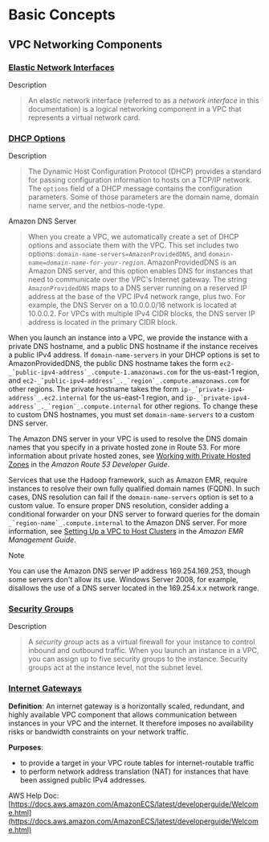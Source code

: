 
# Basic Concepts

## VPC Networking Components
### [Elastic Network Interfaces](https://docs.aws.amazon.com/AWSEC2/latest/UserGuide/using-eni.html)
Description
>An elastic network interface (referred to as a  _network interface_  in this documentation) is a logical networking component in a VPC that represents a virtual network card.

### [DHCP Options](https://docs.aws.amazon.com/vpc/latest/userguide/VPC_DHCP_Options.html)
Description
>The Dynamic Host Configuration Protocol (DHCP) provides a standard for passing configuration information to hosts on a TCP/IP network. The `options` field of a DHCP message contains the configuration parameters. Some of those parameters are the domain name, domain name server, and the netbios-node-type.

Amazon DNS Server
>When you create a VPC, we automatically create a set of DHCP options and associate them with the VPC. This set includes two options:  `domain-name-servers=AmazonProvidedDNS`, and  `domain-name=`_`domain-name-for-your-region`_. AmazonProvidedDNS is an Amazon DNS server, and this option enables DNS for instances that need to communicate over the VPC's Internet gateway. The string  `AmazonProvidedDNS`  maps to a DNS server running on a reserved IP address at the base of the VPC IPv4 network range, plus two. For example, the DNS Server on a 10.0.0.0/16 network is located at 10.0.0.2. For VPCs with multiple IPv4 CIDR blocks, the DNS server IP address is located in the primary CIDR block.

When you launch an instance into a VPC, we provide the instance with a private DNS hostname, and a public DNS hostname if the instance receives a public IPv4 address. If  `domain-name-servers`  in your DHCP options is set to AmazonProvidedDNS, the public DNS hostname takes the form  ``ec2-_`public-ipv4-address`_.compute-1.amazonaws.com``  for the us-east-1 region, and  ``ec2-_`public-ipv4-address`_._`region`_.compute.amazonaws.com``  for other regions. The private hostname takes the form  ``ip-_`private-ipv4-address`_.ec2.internal``  for the us-east-1 region, and  ``ip-_`private-ipv4-address`_._`region`_.compute.internal``  for other regions. To change these to custom DNS hostnames, you must set  `domain-name-servers`  to a custom DNS server.

The Amazon DNS server in your VPC is used to resolve the DNS domain names that you specify in a private hosted zone in Route 53. For more information about private hosted zones, see  [Working with Private Hosted Zones](https://docs.aws.amazon.com/Route53/latest/DeveloperGuide/hosted-zones-private.html)  in the  _Amazon Route 53 Developer Guide_.

Services that use the Hadoop framework, such as Amazon EMR, require instances to resolve their own fully qualified domain names (FQDN). In such cases, DNS resolution can fail if the  `domain-name-servers`  option is set to a custom value. To ensure proper DNS resolution, consider adding a conditional forwarder on your DNS server to forward queries for the domain  ``_`region-name`_.compute.internal``  to the Amazon DNS server. For more information, see  [Setting Up a VPC to Host Clusters](https://docs.aws.amazon.com/emr/latest/ManagementGuide/emr-vpc-host-job-flows.html)  in the  _Amazon EMR Management Guide_.

Note

You can use the Amazon DNS server IP address 169.254.169.253, though some servers don't allow its use. Windows Server 2008, for example, disallows the use of a DNS server located in the 169.254.x.x network range.


### [Security Groups](https://docs.aws.amazon.com/vpc/latest/userguide/VPC_SecurityGroups.html)
Description
>A _security group_ acts as a virtual firewall for your instance to control inbound and outbound traffic. When you launch an instance in a VPC, you can assign up to five security groups to the instance. Security groups act at the instance level, not the subnet level.



### [Internet Gateways](https://docs.aws.amazon.com/vpc/latest/userguide/VPC_Internet_Gateway.html)

**Definition**: 
An internet gateway is a horizontally scaled, redundant, and highly available VPC component that allows communication between instances in your VPC and the internet. It therefore imposes no availability risks or bandwidth constraints on your network traffic.

**Purposes**: 
- to provide a target in your VPC route tables for internet-routable traffic
- to perform network address translation (NAT) for instances that have been assigned public IPv4 addresses.




AWS Help Doc: 
[https://docs.aws.amazon.com/AmazonECS/latest/developerguide/Welcome.html](https://docs.aws.amazon.com/AmazonECS/latest/developerguide/Welcome.html)


<!--stackedit_data:
eyJoaXN0b3J5IjpbMjA0MDk3OTAxMiwxMDAzNjE5MzQ5LDE0Mj
c4ODk2OTEsNTQ1NjExMzc4LDE5NjU4MTMwMSwxODg5NDc0NjYz
LDIwNDkwMjY2MTEsMTI5OTEzMDM5Niw1ODk1OTUxOTVdfQ==
-->